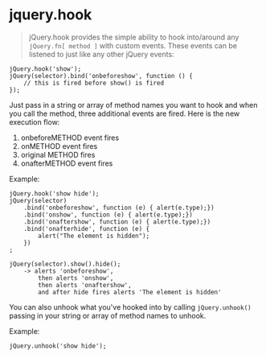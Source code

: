 # jquery.hook

> jQuery.hook provides the simple ability to hook into/around any `jQuery.fn[ method ]` with custom events. These events can be listened to just like any other jQuery events: 

	jQuery.hook('show');
	jQuery(selector).bind('onbeforeshow', function () {
		// this is fired before show() is fired
	});

Just pass in a string or array of method names you want to hook and when you call the method, three additional events are fired. Here is the new execution flow:

1) onbeforeMETHOD event fires
2) onMETHOD event fires
3) original METHOD fires
4) onafterMETHOD event fires

Example: 

	jQuery.hook('show hide');
	jQuery(selector)
		.bind('onbeforeshow', function (e) { alert(e.type);})
		.bind('onshow', function (e) { alert(e.type);})
		.bind('onaftershow', function (e) { alert(e.type);})
		.bind('onafterhide', function (e) { 
			alert("The element is hidden");
		})
	;

	jQuery(selector).show().hide();
		-> alerts 'onbeforeshow', 
			then alerts 'onshow', 
			then alerts 'onaftershow', 
			and after hide fires alerts 'The element is hidden'


You can also unhook what you've hooked into by calling `jQuery.unhook()` passing in your string or array of method names to unhook.

Example:

	jQuery.unhook('show hide');

